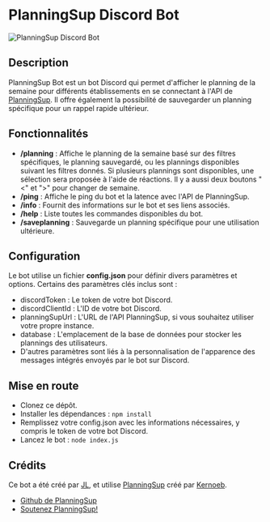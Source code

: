 # PlanningSup Discord Bot

![PlanningSup Discord Bot](https://i.imgur.com/gyKnK9m.png)

## Description
PlanningSup Bot est un bot Discord qui permet d'afficher le planning de la semaine pour différents établissements en se connectant à l'API de [PlanningSup](https://planningsup.app/). Il offre également la possibilité de sauvegarder un planning spécifique pour un rappel rapide ultérieur.

## Fonctionnalités
- **/planning** : Affiche le planning de la semaine basé sur des filtres spécifiques, le planning sauvegardé, ou les plannings disponibles suivant les filtres donnés. Si plusieurs plannings sont disponibles, une sélection sera proposée à l'aide de réactions. Il y a aussi deux boutons "<" et ">" pour changer de semaine.
- **/ping** : Affiche le ping du bot et la latence avec l'API de PlanningSup.
- **/info** : Fournit des informations sur le bot et ses liens associés.
- **/help** : Liste toutes les commandes disponibles du bot.
- **/saveplanning** : Sauvegarde un planning spécifique pour une utilisation ultérieure.

## Configuration
Le bot utilise un fichier **config.json** pour définir divers paramètres et options. Certains des paramètres clés inclus sont :
- discordToken : Le token de votre bot Discord.
- discordClientId : L'ID de votre bot Discord.
- planningSupUrl : L'URL de l'API PlanningSup, si vous souhaitez utiliser votre propre instance.
- database : L'emplacement de la base de données pour stocker les plannings des utilisateurs.
- D'autres paramètres sont liés à la personnalisation de l'apparence des messages intégrés envoyés par le bot sur Discord.

## Mise en route
- Clonez ce dépôt.
- Installer les dépendances : `npm install`
- Remplissez votre config.json avec les informations nécessaires, y compris le token de votre bot Discord.
- Lancez le bot : `node index.js`

## Crédits
Ce bot a été créé par [JL](https://github.com/JLsquare), et utilise [PlanningSup](https://planningsup.app) créé par [Kernoeb](https://github.com/kernoeb).
- [Github de PlanningSup](https://github.com/kernoeb/planningsup)
- [Soutenez PlanningSup!](https://www.paypal.com/paypalme/kernoeb)